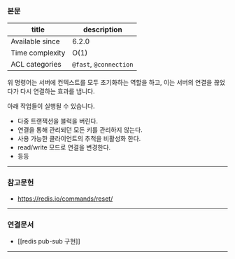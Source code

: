 ### 본문
| title           | description                                       |
| --------------- | ------------------------------------------------- |
| Available since | 6.2.0                                             |
| Time complexity | O(1) |
| ACL categories  | `@fast`, `@connection`                            |

위 명령어는 서버에 컨텍스트를 모두 초기화하는 역할을 하고, 이는 서버의 연결을 끊었다가 다시 연결하는 효과를 냅니다.

아래 작업들이 실행될 수 있습니다.
- 다중 트랜잭션을 블럭을 버린다.
- 연결을 통해 관리되던 모든 키를 관리하지 않는다.
- 사용 가능한 클라이언트의 추척을 비활성화 한다.
- read/write 모드로 연결을 변경한다.
- 등등

---
### 참고문헌
- https://redis.io/commands/reset/
---
### 연결문서
- [[redis pub-sub 구현]] 
---

